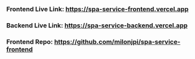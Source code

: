 ### Frontend Live Link: https://spa-service-frontend.vercel.app

### Backend Live Link: https://spa-service-backend.vercel.app

### Frontend Repo: https://github.com/milonjpi/spa-service-frontend

